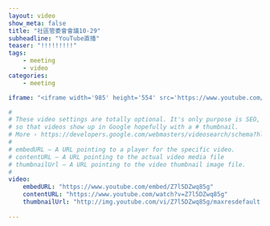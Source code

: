 ```yaml
---
layout: video
show_meta: false
title: "社區管委會會議10-29"
subheadline: "YouTube直播"
teaser: "!!!!!!!!!"
tags:
    - meeting
    - video
categories:
    - meeting

iframe: "<iframe width='985' height='554' src='https://www.youtube.com/embed/Z7l5DZwq85g' title='椰城之夜 (feat. 新竹椰城社區~E棟頂樓)' allowfullscreen>#</iframe>"

#
# These video settings are totally optional. It's only purpose is SEO, 
# so that videos show up in Google hopefully with a # thumbnail.
# More › https://developers.google.com/webmasters/videosearch/schema?hl=en&rd=1
#
# embedURL – A URL pointing to a player for the specific video.
# contentURL – A URL pointing to the actual video media file
# thumbnailUrl – A URL pointing to the video thumbnail image file.
#
video:
    embedURL: "https://www.youtube.com/embed/Z7l5DZwq85g"
    contentURL: "https://www.youtube.com/watch?v=Z7l5DZwq85g"
    thumbnailUrl: "http://img.youtube.com/vi/Z7l5DZwq85g/maxresdefault.jpg"
    
---
```

